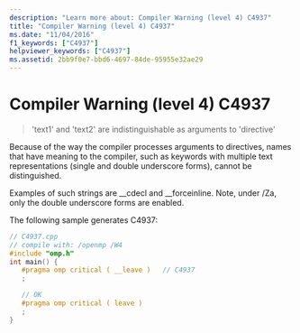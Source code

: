 ```yaml
---
description: "Learn more about: Compiler Warning (level 4) C4937"
title: "Compiler Warning (level 4) C4937"
ms.date: "11/04/2016"
f1_keywords: ["C4937"]
helpviewer_keywords: ["C4937"]
ms.assetid: 2bb9f0e7-bbd6-4697-84de-95955e32ae29
---
```

# Compiler Warning (level 4) C4937

> 'text1' and 'text2' are indistinguishable as arguments to 'directive'

Because of the way the compiler processes arguments to directives, names that have meaning to the compiler, such as keywords with multiple text representations (single and double underscore forms), cannot be distinguished.

Examples of such strings are __cdecl and \__forceinline.  Note, under /Za, only the double underscore forms are enabled.

The following sample generates C4937:

```cpp
// C4937.cpp
// compile with: /openmp /W4
#include "omp.h"
int main() {
   #pragma omp critical ( __leave )   // C4937
   ;

   // OK
   #pragma omp critical ( leave )
   ;
}
```
